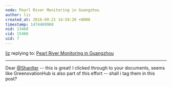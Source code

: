 ```yaml
---
node: Pearl River Monitoring in Guangzhou
author: liz
created_at: 2016-09-21 14:59:20 +0000
timestamp: 1474469960
nid: 13468
cid: 15468
uid: 7
---
```




[liz](../profile/liz) replying to: [Pearl River Monitoring in Guangzhou](../notes/shanlter/09-21-2016/pearl-river-monitoring-in-guangzhou)

----
Dear [@Shanlter](/profile/Shanlter) -- this is great! I clicked through to your documents, seems like GreenovationHub is also part of this effort -- shall i tag them in this post?